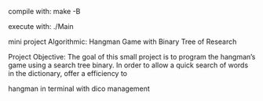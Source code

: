 compile with: make -B

execute with: ./Main

mini project Algorithmic: Hangman Game with Binary Tree of Research

Project Objective:
The goal of this small project is to program the hangman’s game using a search tree
binary. 
In order to allow a quick search of words in the dictionary, offer a
efficiency to



hangman in terminal with 
dico management 
